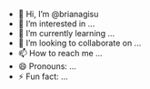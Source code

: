 - 👋 Hi, I’m @brianagisu
- 👀 I’m interested in ...
- 🌱 I’m currently learning ...
- 💞️ I’m looking to collaborate on ...
- 📫 How to reach me ...
- 😄 Pronouns: ...
- ⚡ Fun fact: ...

<!---
brianagisu/brianagisu is a ✨ special ✨ repository because its `README.md` (this file) appears on your GitHub profile.
You can click the Preview link to take a look at your changes.
--->
